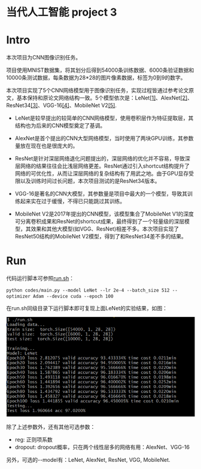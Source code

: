 # 当代人工智能 project 3

# Intro

本次项目为CNN图像识别任务。

项目使用MNIST数据集，将其划分后得到54000条训练数据、6000条验证数据和10000条测试数据，每条数据为28\*28的图片像素数据，标签为0到9的数字。

本次项目实现了5个CNN网络模型用于图像识别任务，实现过程皆通过参考论文原文，基本保持和原论文网络结构一致。5个模型依次是：LeNet[[1]](https://axon.cs.byu.edu/~martinez/classes/678/Papers/Convolution_nets.pdf)、AlexNet[[2]](https://proceedings.neurips.cc/paper_files/paper/2012/file/c399862d3b9d6b76c8436e924a68c45b-Paper.pdf)、ResNet34[[3]](https://arxiv.org/abs/1512.03385)、VGG-16[[4]](https://arxiv.org/abs/1409.1556)、MobileNet V2[[5]](https://arxiv.org/abs/1801.04381).

* LeNet是较早提出的较简单的CNN网络模型，使用卷积层作为特征提取层，其结构也为后来的CNN模型奠定了基调。

* AlexNet是首个提出的CNN大型网络模型，当时使用了两块GPU训练，其参数量放在现在也是很庞大的。

* ResNet是针对深层网络退化问题提出的，深层网络的优化并不容易，导致深层网络的结果往往会比浅层网络更差。ResNet通过引入shortcut结构提升了网络的可优化性，从而让深层网络的复杂结构有了用武之地。由于GPU显存受限以及训练时间过长问题，本次项目测试的是ResNet34版本。
* VGG-16是著名的CNN大模型，其参数量是项目中最大的一个模型，导致其训练起来实在过于缓慢，不得已只能跳过其训练。
* MobileNet V2是2017年提出的CNN模型，该模型集合了MobileNet V1的深度可分离卷积成果和ResNet的shortcut成果，最终得到了一个轻量级的深层模型，其效果和其他大模型(如VGG、ResNet)相差不多。本次项目实现了ResNet50结构的MobileNet V2模型，得到了和ResNet34差不多的结果。

# Run

代码运行脚本可参照[run.sh](run.sh)：

```shell
python codes/main.py --model LeNet --lr 2e-4 --batch_size 512 --optimizer Adam --device cuda --epoch 100
```

在run.sh同级目录下运行脚本即可复现上面LeNet的实验结果，如图：

![image-20230510165307974](README.assets/image-20230510165307974.png)

除了上述参数外，还有其他可选参数：

* reg: 正则项系数
* dropout: dropout概率，只在两个线性层多的网络有用：AlexNet、VGG-16

另外，可选的--model有：LeNet, AlexNet, ResNet, VGG, MobileNet.